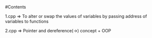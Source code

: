 #Contents

1.cpp => To alter or swap the values of variables by passing address of variables to functions

2.cpp => Pointer and dereference(->) concept + OOP
